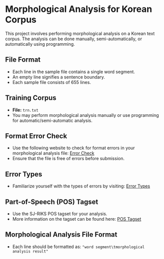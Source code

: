 # Morphological Analysis for Korean Corpus

This project involves performing morphological analysis on a Korean text corpus. The analysis can be done manually, semi-automatically, or automatically using programming.

## File Format

- Each line in the sample file contains a single word segment.
- An empty line signifies a sentence boundary.
- Each sample file consists of 655 lines.

## Training Corpus

- **File:** `trn.txt`
- You may perform morphological analysis manually or use programming for automatic/semi-automatic analysis.

## Format Error Check

- Use the following website to check for format errors in your morphological analysis file: [Error Check](http://corpus.korea.ac.kr/errorcheck/)
- Ensure that the file is free of errors before submission.

## Error Types

- Familiarize yourself with the types of errors by visiting: [Error Types](http://corpus.korea.ac.kr/errorcheck/error_type.html)

## Part-of-Speech (POS) Tagset

- Use the SJ-RIKS POS tagset for your analysis.
- More information on the tagset can be found here: [POS Tagset](http://corpus.korea.ac.kr/tagset.html)

## Morphological Analysis File Format

- Each line should be formatted as: `"word segment\tmorphological analysis result"`
